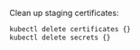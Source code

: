 Clean up staging certificates:

```bash
kubectl delete certificates {}
kubectl delete secrets {}
```